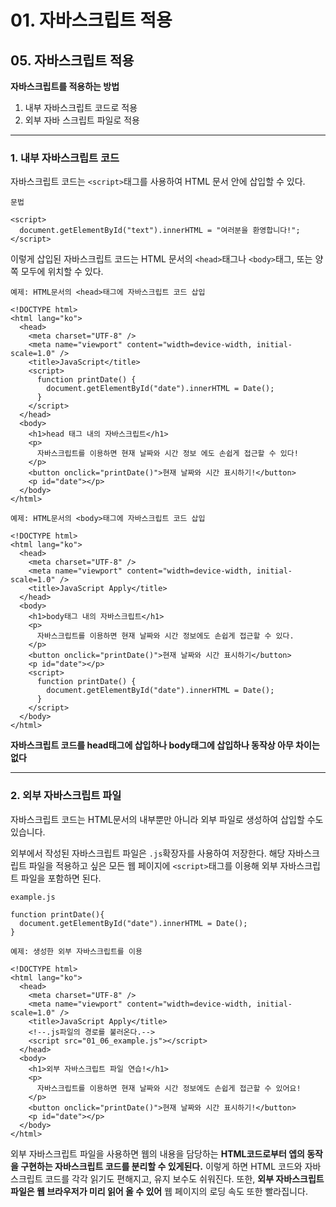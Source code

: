 # 01. 자바스크립트 적용

## 05. 자바스크립트 적용

**자바스크립트를 적용하는 방법**

1. 내부 자바스크립트 코드로 적용
2. 외부 자바 스크립트 파일로 적용

---

### 1. 내부 자바스크립트 코드

자바스크립트 코드는 `<script>`태그를 사용하여 HTML 문서 안에 삽입할 수 있다.

```
문법

<script>
  document.getElementById("text").innerHTML = "여러분을 환영합니다!";
</script>
```

이렇게 삽입된 자바스크립트 코드는 HTML 문서의 `<head>`태그나 `<body>`태그, 또는 양쪽 모두에 위치할 수 있다.

```
예제: HTML문서의 <head>태그에 자바스크립트 코드 삽입

<!DOCTYPE html>
<html lang="ko">
  <head>
    <meta charset="UTF-8" />
    <meta name="viewport" content="width=device-width, initial-scale=1.0" />
    <title>JavaScript</title>
    <script>
      function printDate() {
        document.getElementById("date").innerHTML = Date();
      }
    </script>
  </head>
  <body>
    <h1>head 태그 내의 자바스크립트</h1>
    <p>
      자바스크립트를 이용하면 현재 날짜와 시간 정보 에도 손쉽게 접근할 수 있다!
    </p>
    <button onclick="printDate()">현재 날짜와 시간 표시하기!</button>
    <p id="date"></p>
  </body>
</html>
```

```
예제: HTML문서의 <body>태그에 자바스크립트 코드 삽입

<!DOCTYPE html>
<html lang="ko">
  <head>
    <meta charset="UTF-8" />
    <meta name="viewport" content="width=device-width, initial-scale=1.0" />
    <title>JavaScript Apply</title>
  </head>
  <body>
    <h1>body태그 내의 자바스크립트</h1>
    <p>
      자바스크립트를 이용하면 현재 날짜와 시간 정보에도 손쉽게 접근할 수 있다.
    </p>
    <button onclick="printDate()">현재 날짜와 시간 표시하기</button>
    <p id="date"></p>
    <script>
      function printDate() {
        document.getElementById("date").innerHTML = Date();
      }
    </script>
  </body>
</html>
```

**자바스크립트 코드를 head태그에 삽입하나 body태그에 삽입하나 동작상 아무 차이는 없다**

---

### 2. 외부 자바스크립트 파일

자바스크립트 코드는 HTML문서의 내부뿐만 아니라 외부 파일로 생성하여 삽입할 수도 있습니다.

외부에서 작성된 자바스크립트 파일은 `.js`확장자를 사용하여 저장한다.
해당 자바스크립트 파일을 적용하고 싶은 모든 웹 페이지에 `<script>`태그를 이용해 외부 자바스크립트 파일을 포함하면 된다.

```
example.js

function printDate(){
  document.getElementById("date").innerHTML = Date();
}
```

```
예제: 생성한 외부 자바스크립트를 이용

<!DOCTYPE html>
<html lang="ko">
  <head>
    <meta charset="UTF-8" />
    <meta name="viewport" content="width=device-width, initial-scale=1.0" />
    <title>JavaScript Apply</title>
    <!--.js파일의 경로를 불러온다.-->
    <script src="01_06_example.js"></script>
  </head>
  <body>
    <h1>외부 자바스크립트 파일 연습!</h1>
    <p>
      자바스크립트를 이용하면 현재 날짜와 시간 정보에도 손쉽게 접근할 수 있어요!
    </p>
    <button onclick="printDate()">현재 날짜와 시간 표시하기!</button>
    <p id="date"></p>
  </body>
</html>
```

외부 자바스크립트 파일을 사용하면 웹의 내용을 담당하는 **HTML코드로부터 엡의 동작을 구현하는 자바스크립트 코드를 분리할 수 있게된다.**
이렇게 하면 HTML 코드와 자바스크립트 코드를 각각 읽기도 편해지고, 유지 보수도 쉬워진다.
또한, **외부 자바스크립트 파일은 웹 브라우저가 미리 읽어 올 수 있어** 웹 페이지의 로딩 속도 또한 빨라집니다.
